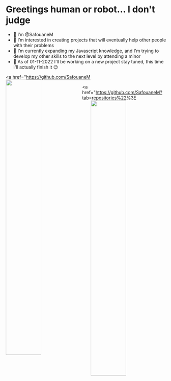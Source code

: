 # Greetings human or robot… I don't judge
- 👋 I’m @SafouaneM
- 👀 I’m interested in creating projects that will eventually help other people with their problems
- 🌱 I’m currently expanding my Javascript knowledge, and I'm trying to develop my other skills to the next level by attending a minor
- 🍂 As of 01-11-2022 I'll be working on a new project stay tuned, this time I'll actually finish it 😉 

<!---
SafouaneM/SafouaneM is a ✨ special ✨ repository because its `README.md` (this file) appears on your GitHub profile.
You can click the Preview link to take a look at your changes.
--->

<a href="https://github.com/SafouaneM
  <img align="left" width="47%" src="https://github-readme-stats.vercel.app/api?username=SafouaneM&show_icons=true&count_private=true" />
</a>
                                                                                                                                      

<a href="https://github.com/SafouaneM?tab=repositories%22%3E
  <img align="right" width="47%" src="https://github-readme-stats.vercel.app/api/top-langs/?username=SafouaneM&layout=compact&langs_count=6" />
</a>
